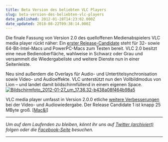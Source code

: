 ```yaml
---
title: Beta Version des beliebten VLC Players
slug: beta-version-des-beliebten-vlc-players
date_published: 2012-01-28T14:23:02.000Z
date_updated: 2018-08-22T09:38:14.000Z
---
```


Die finale Fassung von Version 2.0 des quelloffenen Medienabspielers VLC media player rückt näher: Ein [erster Release-Candidate](http://download.videolan.org/pub/testing/vlc-2.0.0-rc1/macosx/) steht für 32- sowie 64-Bit-Intel-Macs und PowerPC-Macs zum Testen bereit. VLC 2.0 besitzt eine neue Bedienoberfläche, wahlweise in Schwarz oder Grau und versammelt die Wiedergabeliste und weitere Dienste nun in einer Seitenleiste.

Neu sind außerdem die Overlays für Audio- und Untertitelsynchronisation sowie Video- und Audioeffekte. VLC unterstützt nun den Vollbildmodus von Lion – und landet damit bildschirmfüllend in einem eigenen Space.
[![Bildschirmfoto_2012-01-27_um_17.36.32-b438a08f464b98a5](//picdump.thafaker.de/2012/01/Bildschirmfoto_2012-01-27_um_17.36.32-b438a08f464b98a5-580x377.png)](http://picdump.thafaker.de/2012/01/Bildschirmfoto_2012-01-27_um_17.36.32-b438a08f464b98a5.png)

VLC media player umfasst in Version 2.0.0 etliche [weitere Verbesserungen](http://git.videolan.org/?p=vlc%2Fvlc-2.0.git&amp;a=blob_plain&amp;f=NEWS) bei der Video- und Audiowiedergabe. Der Release Candidate 1 ist knapp 25 MByte groß. [[Mac&I](http://www.heise.de/mac-and-i/meldung/Erster-Release-Candidate-von-VLC-2-1423901.html)]

---

*Um auf dem Laufenden zu bleiben, könnt ihr uns auf [Twitter (archiviert)](http://web.archive.org/web/20250905043545/https://twitter.com/) folgen oder die [Facebook-Seite](http://de-de.facebook.com/pages/thafaker-auf-Beton/154600141278763) besuchen.*

---
